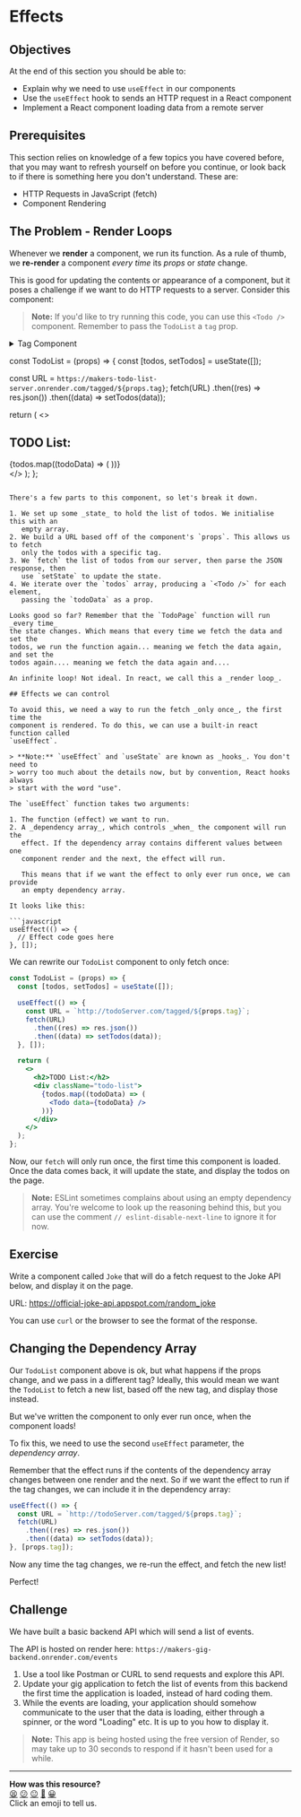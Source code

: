 # Effects

## Objectives

At the end of this section you should be able to:

- Explain why we need to use `useEffect` in our components
- Use the `useEffect` hook to sends an HTTP request in a React component
- Implement a React component loading data from a remote server

## Prerequisites

This section relies on knowledge of a few topics you have covered before, that
you may want to refresh yourself on before you continue, or look back to if
there is something here you don't understand. These are:

- HTTP Requests in JavaScript (fetch)
- Component Rendering

## The Problem - Render Loops

Whenever we **render** a component, we run its function. As a rule of thumb, we
**re-render** a component _every time_ its _props_ or _state_ change.

This is good for updating the contents or appearance of a component, but it
poses a challenge if we want to do HTTP requests to a server. Consider this
component:

> **Note:** If you'd like to try running this code, you can use this `<Todo />` component. Remember to pass the `TodoList` a `tag` prop.


<details>
<summary>Tag Component</summary>
```jsx
const Todo = (props) => {
  return (
    <div>
      <h3 className="todo-title">{props.title}</h3>
      <p className="todo-done">Done: {props.done}</p>
    </div>
  )
}
```
</details>


const TodoList = (props) => {
  const [todos, setTodos] = useState([]);

  const URL = `https://makers-todo-list-server.onrender.com/tagged/${props.tag}`;
  fetch(URL)
    .then((res) => res.json())
    .then((data) => setTodos(data));

  return (
    <>
      <h2>TODO List:</h2>
      <div className="todo-list">
        {todos.map((todoData) => (
          <Todo data={todoData} />
        ))}
      </div>
    </>
  );
};
```

There's a few parts to this component, so let's break it down.

1. We set up some _state_ to hold the list of todos. We initialise this with an
   empty array.
2. We build a URL based off of the component's `props`. This allows us to fetch
   only the todos with a specific tag.
3. We `fetch` the list of todos from our server, then parse the JSON response, then
   use `setState` to update the state.
4. We iterate over the `todos` array, producing a `<Todo />` for each element,
   passing the `todoData` as a prop.

Looks good so far? Remember that the `TodoPage` function will run _every time_
the state changes. Which means that every time we fetch the data and set the
todos, we run the function again... meaning we fetch the data again, and set the
todos again.... meaning we fetch the data again and....

An infinite loop! Not ideal. In react, we call this a _render loop_.

## Effects we can control

To avoid this, we need a way to run the fetch _only once_, the first time the
component is rendered. To do this, we can use a built-in react function called
`useEffect`.

> **Note:** `useEffect` and `useState` are known as _hooks_. You don't need to
> worry too much about the details now, but by convention, React hooks always
> start with the word "use".

The `useEffect` function takes two arguments:

1. The function (effect) we want to run.
2. A _dependency array_, which controls _when_ the component will run the
   effect. If the dependency array contains different values between one
   component render and the next, the effect will run.

   This means that if we want the effect to only ever run once, we can provide
   an empty dependency array.

It looks like this:

```javascript
useEffect(() => {
  // Effect code goes here
}, []);
```

We can rewrite our `TodoList` component to only fetch once:

```jsx
const TodoList = (props) => {
  const [todos, setTodos] = useState([]);

  useEffect(() => {
    const URL = `http://todoServer.com/tagged/${props.tag}`;
    fetch(URL)
      .then((res) => res.json())
      .then((data) => setTodos(data));
  }, []);

  return (
    <>
      <h2>TODO List:</h2>
      <div className="todo-list">
        {todos.map((todoData) => (
          <Todo data={todoData} />
        ))}
      </div>
    </>
  );
};
```

Now, our `fetch` will only run once, the first time this component is loaded.
Once the data comes back, it will update the state, and display the todos on the
page.

> **Note:** ESLint sometimes complains about using an empty dependency array. 
> You're welcome to look up the reasoning behind this, but you can use the
> comment `// eslint-disable-next-line` to ignore it for now.

## Exercise

Write a component called `Joke` that will do a fetch request to the Joke API
below, and display it on the page.

URL: https://official-joke-api.appspot.com/random_joke

You can use `curl` or the browser to see the format of the response.

## Changing the Dependency Array

Our `TodoList` component above is ok, but what happens if the props change, and
we pass in a different tag? Ideally, this would mean we want the `TodoList` to
fetch a new list, based off the new tag, and display those instead.

But we've written the component to only ever run once, when the component loads!

To fix this, we need to use the second `useEffect` parameter, the _dependency
array_.

Remember that the effect runs if the contents of the dependency array changes
between one render and the next. So if we want the effect to run if the tag
changes, we can include it in the dependency array:

```jsx
useEffect(() => {
  const URL = `http://todoServer.com/tagged/${props.tag}`;
  fetch(URL)
    .then((res) => res.json())
    .then((data) => setTodos(data));
}, [props.tag]);
```

Now any time the tag changes, we re-run the effect, and fetch the new list!

Perfect!

## Challenge

We have built a basic backend API which will send a list of events.

The API is hosted on render here:
`https://makers-gig-backend.onrender.com/events`

1. Use a tool like Postman or CURL to send requests and explore this API.
2. Update your gig application to fetch the list of events from this backend the
   first time the application is loaded, instead of hard coding them.
3. While the events are loading, your application should somehow communicate to
   the user that the data is loading, either through a spinner, or the word
   "Loading" etc. It is up to you how to display it.

> **Note:** This app is being hosted using the free version of Render, so may take
> up to 30 seconds to respond if it hasn't been used for a while.

<!-- BEGIN GENERATED SECTION DO NOT EDIT -->

---

**How was this resource?**  
[😫](https://airtable.com/shrUJ3t7KLMqVRFKR?prefill_Repository=makersacademy%2Fjavascript-react-applications&prefill_File=react%2F09_effects.md&prefill_Sentiment=😫) [😕](https://airtable.com/shrUJ3t7KLMqVRFKR?prefill_Repository=makersacademy%2Fjavascript-react-applications&prefill_File=react%2F09_effects.md&prefill_Sentiment=😕) [😐](https://airtable.com/shrUJ3t7KLMqVRFKR?prefill_Repository=makersacademy%2Fjavascript-react-applications&prefill_File=react%2F09_effects.md&prefill_Sentiment=😐) [🙂](https://airtable.com/shrUJ3t7KLMqVRFKR?prefill_Repository=makersacademy%2Fjavascript-react-applications&prefill_File=react%2F09_effects.md&prefill_Sentiment=🙂) [😀](https://airtable.com/shrUJ3t7KLMqVRFKR?prefill_Repository=makersacademy%2Fjavascript-react-applications&prefill_File=react%2F09_effects.md&prefill_Sentiment=😀)  
Click an emoji to tell us.

<!-- END GENERATED SECTION DO NOT EDIT -->
